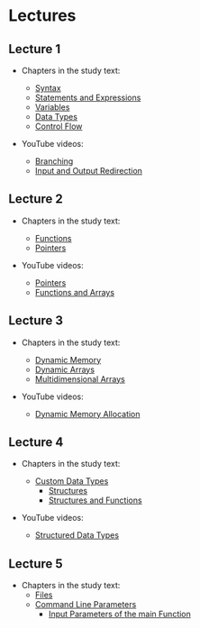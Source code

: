 # Lectures

## Lecture 1

- Chapters in the study text:
  - [Syntax](https://mrlvsb.github.io/upr-skripta/c/syntaxe.html)
  - [Statements and Expressions](https://mrlvsb.github.io/upr-skripta/c/prikazy_vyrazy.html)
  - [Variables](https://mrlvsb.github.io/upr-skripta/c/promenne/promenne.html)
  - [Data Types](https://mrlvsb.github.io/upr-skripta/c/datove_typy/datove_typy.html)
  - [Control Flow](https://mrlvsb.github.io/upr-skripta/c/rizeni_toku/rizeni_toku.html)

- YouTube videos:
  - [Branching](https://www.youtube.com/watch?v=9hV58vmNJCw)
  - [Input and Output Redirection](https://www.youtube.com/watch?v=AJmndRLWA-g)


## Lecture 2

- Chapters in the study text:
  - [Functions](https://mrlvsb.github.io/upr-skripta/c/funkce/funkce.html)
  - [Pointers](https://mrlvsb.github.io/upr-skripta/c/prace_s_pameti/ukazatele.html)

- YouTube videos:
  - [Pointers](https://www.youtube.com/watch?v=tDOd3n1ZUWk)
  - [Functions and Arrays](https://www.youtube.com/watch?v=3RAsQZ1YgJI)


## Lecture 3

- Chapters in the study text:
  - [Dynamic Memory](https://mrlvsb.github.io/upr-skripta/c/prace_s_pameti/dynamicka_pamet.html)
  - [Dynamic Arrays](https://mrlvsb.github.io/upr-skripta/c/pole/dynamicka_pole.html)
  - [Multidimensional Arrays](https://mrlvsb.github.io/upr-skripta/c/pole/vicerozmerna_pole.html)

- YouTube videos:
  - [Dynamic Memory Allocation](https://www.youtube.com/watch?v=qRrgXXtg8M8)


## Lecture 4

- Chapters in the study text:
  - [Custom Data Types](https://mrlvsb.github.io/upr-skripta/c/struktury/vlastni_datove_typy.html)
    - [Structures](https://mrlvsb.github.io/upr-skripta/c/struktury/struktury.html)
    - [Structures and Functions](https://mrlvsb.github.io/upr-skripta/c/struktury/struktury_funkce.html)

- YouTube videos:
  - [Structured Data Types](https://www.youtube.com/watch?v=j3ws0KZWYU4)


## Lecture 5

- Chapters in the study text:
  - [Files](https://mrlvsb.github.io/upr-skripta/c/soubory/soubory.html)
  - [Command Line Parameters](https://mrlvsb.github.io/upr-skripta/c/text/vstup.html#parametry-p%C5%99%C3%ADkazov%C3%A9ho-%C5%99%C3%A1dku)
    - [Input Parameters of the main Function](https://mrlvsb.github.io/upr-skripta/ruzne/funkce_main.html#vstupn%C3%AD-parametry-funkce-main)
